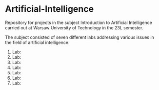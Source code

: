 # Artificial-Intelligence
Repository for projects in the subject Introduction to Artificial Intelligence carried out at Warsaw University of Technology in the 23L semester.

The subject consisted of seven different labs addressing various issues in the field of artificial intelligence.
1. Lab:
2. Lab:
3. Lab:
4. Lab:
5. Lab:
6. Lab:
7. Lab:
